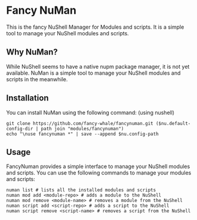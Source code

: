 # Fancy NuMan

This is the fancy NuShell Manager for Modules and scripts. It is a simple tool to manage your NuShell modules and scripts.

## Why NuMan?

While NuShell seems to have a native nupm package manager, it is not yet available. NuMan is a simple tool to manage your NuShell modules and scripts in the meanwhile.

## Installation

You can install NuMan using the following command: (using nushell)

```shell
git clone https://github.com/fancy-whale/fancynuman.git ($nu.default-config-dir | path join "modules/fancynuman")
echo "\nuse fancynuman *" | save --append $nu.config-path
```

## Usage

FancyNuman provides a simple interface to manage your NuShell modules and scripts. You can use the following commands to manage your modules and scripts:

```shell
numan list # lists all the installed modules and scripts
numan mod add <module-repo> # adds a module to the NuShell
numan mod remove <module-name> # removes a module from the NuShell
numan script add <script-repo> # adds a script to the NuShell
numan script remove <script-name> # removes a script from the NuShell
```

